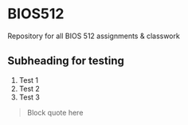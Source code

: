 # BIOS512
Repository for all BIOS 512 assignments &amp; classwork

## Subheading for testing

1. Test 1
2. Test 2
3. Test 3

> Block quote here

